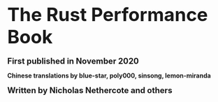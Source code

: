 # <span style="font-size: 150%">The Rust Performance Book</span>

**<span style="font-size: 130%">First published in November 2020</span>**

**Chinese translations by blue-star, poly000, sinsong, lemon-miranda**

**<span style="font-size: 130%">Written by Nicholas Nethercote and others</span>**

